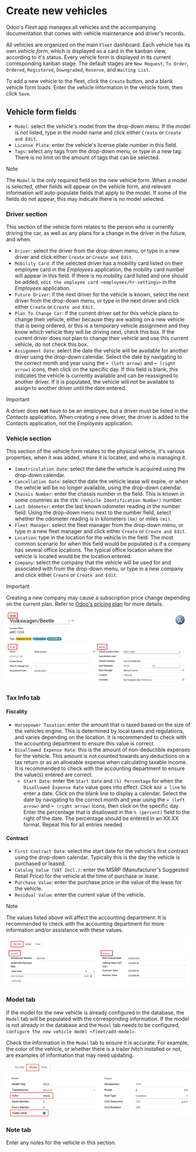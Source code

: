 # Create new vehicles

Odoo's *Fleet* app manages all vehicles and the accompanying
documentation that comes with vehicle maintenance and driver's records.

All vehicles are organized on the main `Fleet` dashboard. Each vehicle
has its own *vehicle form*, which is displayed as a card in the kanban
view, according to it's status. Every vehicle form is displayed in its
current corresponding kanban stage. The default stages are
`New Request`, `To Order`, `Ordered`, `Registered`, `Downgraded`,
`Reserve`, and `Waiting List`.

To add a new vehicle to the fleet, click the `Create` button, and a
blank vehicle form loads. Enter the vehicle information in the vehicle
form, then click `Save`.

## Vehicle form fields

- `Model`: select the vehicle's model from the drop-down menu. If the
  model is not listed, type in the model name and click either `Create`
  or `Create and Edit`.
- `License Plate`: enter the vehicle's license plate number in this
  field.
- `Tags`: select any tags from the drop-down menu, or type in a new tag.
  There is no limit on the amount of tags that can be selected.

> [!NOTE]
> The `Model` is the only required field on the new vehicle form. When a
> model is selected, other fields will appear on the vehicle form, and
> relevant information will auto-populate fields that apply to the
> model. If some of the fields do not appear, this may indicate there is
> no model selected.

### Driver section

This section of the vehicle form relates to the person who is currently
driving the car, as well as any plans for a change in the driver in the
future, and when.

- `Driver`: select the driver from the drop-down menu, or type in a new
  driver and click either `Create` or `Create and Edit`.
- `Mobility Card`: if the selected driver has a mobility card listed on
  their employee card in the *Employees* application, the mobility card
  number will appear in this field. If there is no mobility card listed
  and one should be added, `edit the employee card
  <employees/hr-settings>` in the *Employees* application.
- `Future Driver`: if the next driver for the vehicle is known, select
  the next driver from the drop-down menu, or type in the next driver
  and click either `Create` or `Create and Edit`.
- `Plan To Change Car`: if the current driver set for this vehicle plans
  to change their vehicle, either because they are waiting on a new
  vehicle that is being ordered, or this is a temporary vehicle
  assignment and they know which vehicle they will be driving next,
  check this box. If the current driver does not plan to change their
  vehicle and use this current vehicle, do not check this box.
- `Assignment Date`: select the date the vehicle will be available for
  another driver using the drop-down calendar. Select the date by
  navigating to the correct month and year using the `⬅️ (left arrow)`
  and `➡️ (right arrow)` icons, then click on the specific day. If this
  field is blank, this indicates the vehicle is currently available and
  can be reassigned to another driver. If it is populated, the vehicle
  will not be available to assign to another driver until the date
  entered.

> [!IMPORTANT]
> A driver does **not** have to be an employee, but a driver must be
> listed in the *Contacts* application. When creating a new driver, the
> driver is added to the *Contacts* application, not the *Employees*
> application.

### Vehicle section

This section of the vehicle form relates to the physical vehicle, it's
various properties, when it was added, where it is located, and who is
managing it.

- `Immatriculation Date`: select the date the vehicle is acquired using
  the drop-down calendar.
- `Cancellation Date`: select the date the vehicle lease will expire, or
  when the vehicle will be no longer available, using the drop-down
  calendar.
- `Chassis Number`: enter the chassis number in the field. This is known
  in some countries as the `VIN (Vehicle Identification Number)` number.
- `Last Odometer`: enter the last known odometer reading in the number
  field. Using the drop-down menu next to the number field, select
  whether the odometer reading is in kilometers `(km)` or miles `(mi)`.
- `Fleet Manager`: select the fleet manager from the drop-down menu, or
  type in a new fleet manager and click either `Create` or
  `Create and Edit`.
- `Location`: type in the location for the vehicle in the field. The
  most common scenario for when this field would be populated is if a
  company has several office locations. The typical office location
  where the vehicle is located would be the location entered.
- `Company`: select the company that the vehicle will be used for and
  associated with from the drop-down menu, or type in a new company and
  click either `Create` or `Create and Edit`.

> [!IMPORTANT]
> Creating a new company may cause a subscription price change depending
> on the current plan. Refer to [Odoo's pricing
> plan](https://www.odoo.com/pricing-plan) for more details.

<img src="new_vehicle/new-vehicle-type.png" class="align-center"
alt="The new vehicle form, showing the vehicle tax section." />

### Tax Info tab

#### Fiscality

- `Horsepower Taxation`: enter the amount that is taxed based on the
  size of the vehicles engine. This is determined by local taxes and
  regulations, and varies depending on the location. It is recommended
  to check with the accounting department to ensure this value is
  correct.
- `Disallowed Expense Rate`: this is the amount of non-deductible
  expenses for the vehicle. This amount is not counted towards any
  deductions on a tax return or as an allowable expense when calculating
  taxable income. It is recommended to check with the accounting
  department to ensure the value(s) entered are correct.
  - `Start Date`: enter the `Start Date` and `(%) Percentage` for when
    the `Disallowed Expense Rate` value goes into effect. Click
    `Add a line` to enter a date. Click on the blank line to display a
    calendar. Select the date by navigating to the correct month and
    year using the `⬅️ (left arrow)` and `➡️ (right
    arrow)` icons, then click on the specific day. Enter the percentage
    that is disallowed in the `% (percent)` field to the right of the
    date. The percentage should be entered in an XX.XX format. Repeat
    this for all entries needed.

#### Contract

- `First Contract Date`: select the start date for the vehicle's first
  contract using the drop-down calendar. Typically this is the day the
  vehicle is purchased or leased.
- `Catalog Value (VAT Incl.)`: enter the MSRP (Manufacturer's Suggested
  Retail Price) for the vehicle at the time of purchase or lease.
- `Purchase Value`: enter the purchase price or the value of the lease
  for the vehicle.
- `Residual Value`: enter the current value of the vehicle.

> [!NOTE]
> The values listed above will affect the accounting department. It is
> recommended to check with the accounting department for more
> information and/or assistance with these values.

<img src="new_vehicle/new-vehicle-tax.png" class="align-center"
alt="The new vehicle form, showing the vehicle tax section." />

### Model tab

If the model for the new vehicle is already configured in the database,
the `Model` tab will be populated with the corresponding information. If
the model is not already in the database and the `Model` tab needs to be
configured, `configure the new vehicle model
<fleet/add-model>`.

Check the information in the `Model` tab to ensure it is accurate. For
example, the color of the vehicle, or whether there is a trailer hitch
installed or not, are examples of information that may need updating.

<img src="new_vehicle/model-tab.png" class="align-center"
alt="The new vehicle form, showing the vehicle tax section." />

### Note tab

Enter any notes for the vehicle in this section.
